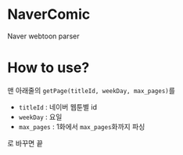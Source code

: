 # NaverComic
Naver webtoon parser

# How to use?
맨 아래줄의 `getPage(titleId, weekDay, max_pages)`를
 * `titleId` : 네이버 웹툰별 id
 * `weekDay` : 요일
 * `max_pages` : 1화에서 `max_pages`화까지 파싱

로 바꾸면 끝
